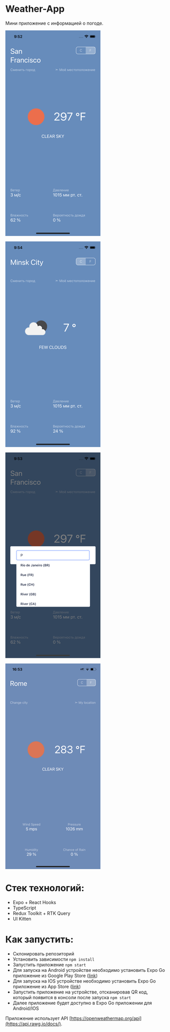 # Weather-App

Мини приложение с информацией о погоде.

![Screenshot](screenshot_1.png "Screenshot")

![Screenshot](screenshot_2.png "Screenshot")

![Screenshot](screenshot_3.png "Screenshot")

![Screenshot](screenshot_4.png "Screenshot")

# Стек технологий:
* Expo + React Hooks
* TypeScript
* Redux Toolkit + RTK Query
* UI Kitten

# Как запустить:
* Склонировать репозиторий
* Установить зависимости `npm install`
* Запустить приложение `npm start`
* Для запуска на Android устройстве необходимо установить Expo Go приложение из Google Play Store ([link](https://play.google.com/store/apps/details?id=host.exp.exponent&hl=ru&gl=US))
* Для запуска на IOS устройстве необходимо установить Expo Go приложение из App Store ([link](https://apps.apple.com/ru/app/expo-go/id982107779))
* Запустить приложение на устройстве, отсканировав QR код, который появится в консоли после запуска `npm start`
* Далее приложение будет доступно в Expo Go приложении для Android/IOS

Приложение использует API [https://openweathermap.org/api](https://api.rawg.io/docs/). 

